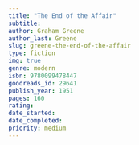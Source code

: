 ```yaml
---
title: "The End of the Affair"
subtitle: 
author: Graham Greene
author_last: Greene
slug: greene-the-end-of-the-affair
type: fiction
img: true
genre: modern
isbn: 9780099478447
goodreads_id: 29641
publish_year: 1951
pages: 160
rating: 
date_started:
date_completed:
priority: medium
---
```


